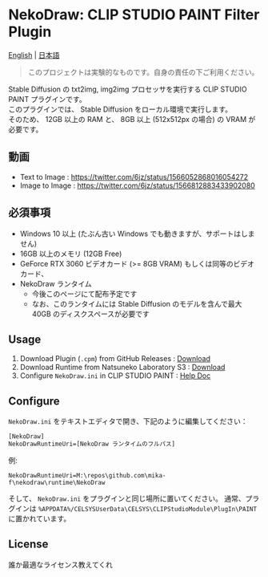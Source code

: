 # NekoDraw: CLIP STUDIO PAINT Filter Plugin

[English](./README.md) | [日本語](./README.ja.md)

> このプロジェクトは実験的なものです。自身の責任の下ご利用ください。

Stable Diffusion の txt2img, img2img プロセッサを実行する CLIP STUDIO PAINT プラグインです。  
このプラグインでは、 Stable Diffusion をローカル環境で実行します。  
そのため、 12GB 以上の RAM と、 8GB 以上 (512x512px の場合) の VRAM が必要です。

## 動画

- Text to Image : https://twitter.com/6jz/status/1566052868016054272
- Image to Image : https://twitter.com/6jz/status/1566812883433902080

## 必須事項

- Windows 10 以上 (たぶん古い Windows でも動きますが、サポートはしません)
- 16GB 以上のメモリ (12GB Free)
- GeForce RTX 3060 ビデオカード (>= 8GB VRAM) もしくは同等のビデオカード、
- NekoDraw ランタイム
  - 今後このページにて配布予定です
  - なお、このランタイムには Stable Diffusion のモデルを含んで最大 40GB のディスクスペースが必要です

## Usage

1. Download Plugin (`.cpm`) from GitHub Releases : [Download](https://github.com)
2. Download Runtime from Natsuneko Laboratory S3 : [Download](https://archive.natsuneko.moe)
3. Configure `NekoDraw.ini` in CLIP STUDIO PAINT : [Help Doc](https://docs.natsuneko.moe)

## Configure

`NekoDraw.ini` をテキストエディタで開き、下記のように編集してください：

```txt
[NekoDraw]
NekoDrawRuntimeUri=[NekoDraw ランタイムのフルパス]
```

例:

```txt[NekoDraw]
NekoDrawRuntimeUri=M:\repos\github.com\mika-f\nekodraw\runtime\NekoDraw
```

そして、 `NekoDraw.ini` をプラグインと同じ場所に置いてください。
通常、プラグインは `%APPDATA%/CELSYSUserData\CELSYS\CLIPStudioModule\PlugIn\PAINT` に置かれています。

## License

誰か最適なライセンス教えてくれ
